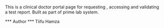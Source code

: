 This is a clinical doctor portal page for requesting , accessing and validating a test report. Built as part of prime lab system. 

*** Author ***
Tiifu Hamza
